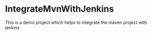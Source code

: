 # IntegrateMvnWithJenkins
This is a demo project which helps to integrate the maven project with jenkins

